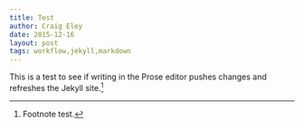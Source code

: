 ```yaml
---  
title: Test
author: Craig Eley 
date: 2015-12-16
layout: post
tags: workflow,jekyll,markdown
---
```


This is a test to see if writing in the Prose editor pushes changes and refreshes the Jekyll site.[^1512161558]


[^1512161558]: Footnote test.
